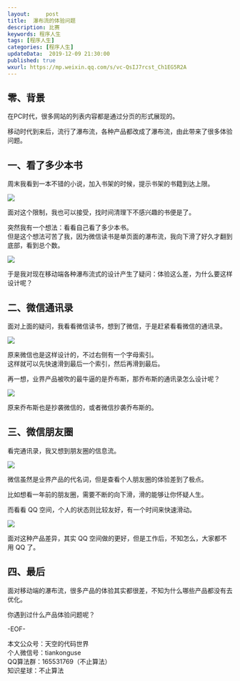 ```yaml
---   
layout:     post  
title:  瀑布流的体验问题
description: 比赛  
keywords: 程序人生  
tags: [程序人生]    
categories: [程序人生]  
updateData:  2019-12-09 21:30:00  
published: true  
wxurl: https://mp.weixin.qq.com/s/vc-QsIJ7rcst_Ch1EG5R2A  
---  
```



## 零、背景  


在PC时代，很多网站的列表内容都是通过分页的形式展现的。  


移动时代到来后，流行了瀑布流，各种产品都改成了瀑布流，由此带来了很多体验问题。  


## 一、看了多少本书  


周末我看到一本不错的小说，加入书架的时候，提示书架的书籍到达上限。  


![](http://res2019.tiankonguse.com/images/2019/12/09/001.png)  


面对这个限制，我也可以接受，找时间清理下不感兴趣的书便是了。  


突然我有一个想法：看看自己看了多少本书。   
但是这个想法可苦了我，因为微信读书是单页面的瀑布流，我向下滑了好久才翻到底部，看到总个数。  


![](http://res2019.tiankonguse.com/images/2019/12/09/002.png)  


于是我对现在移动端各种瀑布流式的设计产生了疑问：体验这么差，为什么要这样设计呢？  


## 二、微信通讯录  


面对上面的疑问，我看看微信读书，想到了微信，于是赶紧看看微信的通讯录。  


![](http://res2019.tiankonguse.com/images/2019/12/09/003.png)  


原来微信也是这样设计的，不过右侧有一个字母索引。  
这样就可以先快速滑到最后一个索引，然后再滑到最后。  


再一想，业界产品被吹的最牛逼的是乔布斯，那乔布斯的通讯录怎么设计呢？  


![](http://res2019.tiankonguse.com/images/2019/12/09/004.png)  


原来乔布斯也是抄袭微信的，或者微信抄袭乔布斯的。  


## 三、微信朋友圈  


看完通讯录，我又想到朋友圈的信息流。  


![](http://res2019.tiankonguse.com/images/2019/12/09/005.png)  


微信虽然是业界产品的代名词，但是查看个人朋友圈的体验差到了极点。  


比如想看一年前的朋友圈，需要不断的向下滑，滑的能够让你怀疑人生。  


而看看 QQ 空间，个人的状态则比较友好，有一个时间来快速滑动。  


![](http://res2019.tiankonguse.com/images/2019/12/09/006.png)  


面对这种产品差异，其实 QQ 空间做的更好，但是工作后，不知怎么，大家都不用 QQ 了。  


## 四、最后  


面对移动端的瀑布流，很多产品的体验其实都很差，不知为什么哪些产品都没有去优化。  


你遇到过什么产品体验问题呢？  



-EOF-  


本文公众号：天空的代码世界  
个人微信号：tiankonguse  
QQ算法群：165531769（不止算法）  
知识星球：不止算法  


